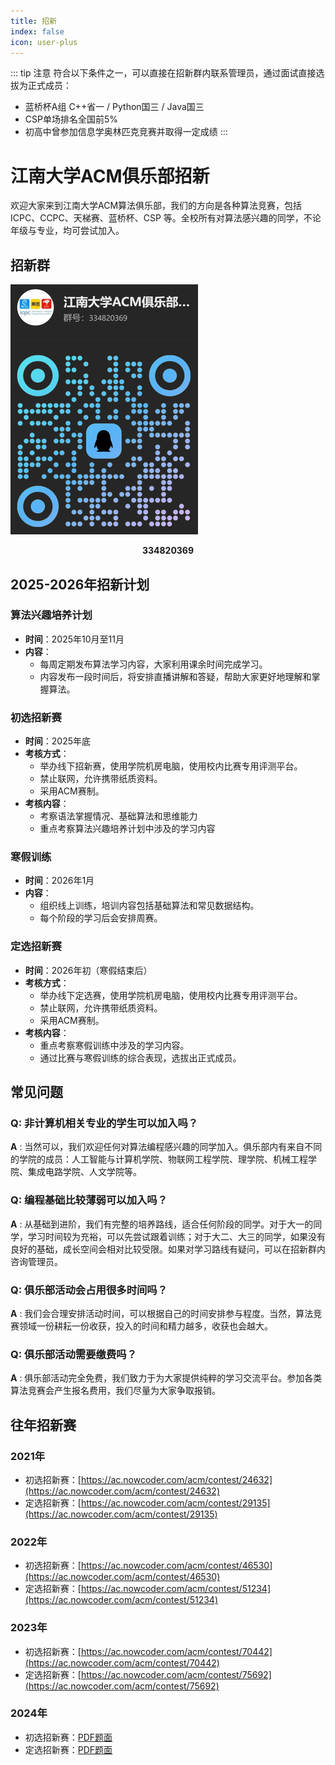 ```yaml
---
title: 招新
index: false
icon: user-plus
---
```


::: tip 注意
符合以下条件之一，可以直接在招新群内联系管理员，通过面试直接选拔为正式成员：

- 蓝桥杯A组 C++省一 / Python国三 / Java国三
- CSP单场排名全国前5%
- 初高中曾参加信息学奥林匹克竞赛并取得一定成绩
:::

# 江南大学ACM俱乐部招新

欢迎大家来到江南大学ACM算法俱乐部，我们的方向是各种算法竞赛，包括 ICPC、CCPC、天梯赛、蓝桥杯、CSP 等。全校所有对算法感兴趣的同学，不论年级与专业，均可尝试加入。

## 招新群

![](./README/2025-recruitment-qq.jpg)

<center><strong>334820369</strong></center>


## 2025-2026年招新计划

### 算法兴趣培养计划

- **时间**：2025年10月至11月
- **内容**：
    - 每周定期发布算法学习内容，大家利用课余时间完成学习。
    - 内容发布一段时间后，将安排直播讲解和答疑，帮助大家更好地理解和掌握算法。

### 初选招新赛

- **时间**：2025年底
- **考核方式**：
    - 举办线下招新赛，使用学院机房电脑，使用校内比赛专用评测平台。
    - 禁止联网，允许携带纸质资料。
    - 采用ACM赛制。
- **考核内容**：
    - 考察语法掌握情况、基础算法和思维能力
    - 重点考察算法兴趣培养计划中涉及的学习内容

### 寒假训练

- **时间**：2026年1月
- **内容**：
    - 组织线上训练，培训内容包括基础算法和常见数据结构。
    - 每个阶段的学习后会安排周赛。

### 定选招新赛

- **时间**：2026年初（寒假结束后）
- **考核方式**：
    - 举办线下定选赛，使用学院机房电脑，使用校内比赛专用评测平台。
    - 禁止联网，允许携带纸质资料。
    - 采用ACM赛制。
- **考核内容**：
    - 重点考察寒假训练中涉及的学习内容。
    - 通过比赛与寒假训练的综合表现，选拔出正式成员。

## 常见问题

### Q: 非计算机相关专业的学生可以加入吗？
**A** : 当然可以，我们欢迎任何对算法编程感兴趣的同学加入。俱乐部内有来自不同的学院的成员：人工智能与计算机学院、物联网工程学院、理学院、机械工程学院、集成电路学院、人文学院等。

### Q: 编程基础比较薄弱可以加入吗？
**A** : 从基础到进阶，我们有完整的培养路线，适合任何阶段的同学。对于大一的同学，学习时间较为充裕，可以先尝试跟着训练；对于大二、大三的同学，如果没有良好的基础，成长空间会相对比较受限。如果对学习路线有疑问，可以在招新群内咨询管理员。

### Q: 俱乐部活动会占用很多时间吗？
**A** : 我们会合理安排活动时间，可以根据自己的时间安排参与程度。当然，算法竞赛领域一份耕耘一份收获，投入的时间和精力越多，收获也会越大。

### Q: 俱乐部活动需要缴费吗？
**A** : 俱乐部活动完全免费，我们致力于为大家提供纯粹的学习交流平台。参加各类算法竞赛会产生报名费用，我们尽量为大家争取报销。

## 往年招新赛

### 2021年

- 初选招新赛：[https://ac.nowcoder.com/acm/contest/24632](https://ac.nowcoder.com/acm/contest/24632)
- 定选招新赛：[https://ac.nowcoder.com/acm/contest/29135](https://ac.nowcoder.com/acm/contest/29135)

### 2022年

- 初选招新赛：[https://ac.nowcoder.com/acm/contest/46530](https://ac.nowcoder.com/acm/contest/46530)
- 定选招新赛：[https://ac.nowcoder.com/acm/contest/51234](https://ac.nowcoder.com/acm/contest/51234)

### 2023年
- 初选招新赛：[https://ac.nowcoder.com/acm/contest/70442](https://ac.nowcoder.com/acm/contest/70442)
- 定选招新赛：[https://ac.nowcoder.com/acm/contest/75692](https://ac.nowcoder.com/acm/contest/75692)

### 2024年
- 初选招新赛：[PDF题面](./README/JNU-ACM-2024-初选招新赛.pdf)
- 定选招新赛：[PDF题面](./README/JNU-ACM-2024-定选招新赛.pdf)
